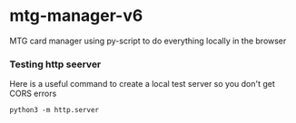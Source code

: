 # mtg-manager-v6
MTG card manager using py-script to do everything locally in the browser

### Testing http seerver
Here is a useful command to create a local test server so you don't get CORS errors
```
python3 -m http.server
```